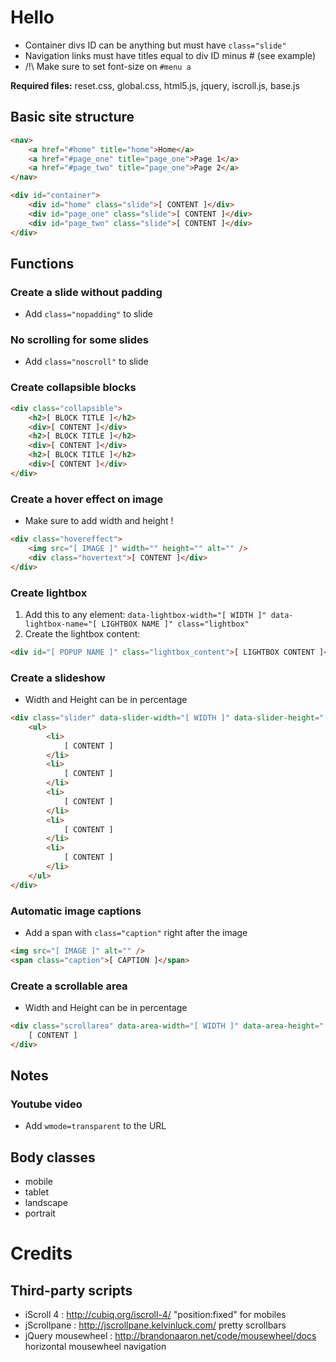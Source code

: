 #  Hello

+ Container divs ID can be anything but must have `class="slide"`
+ Navigation links must have titles equal to div ID minus # (see example)
+ /!\ Make sure to set font-size on `#menu a`

**Required files:** reset.css, global.css, html5.js, jquery, iscroll.js, base.js

## Basic site structure

```html
<nav>
	<a href="#home" title="home">Home</a>
	<a href="#page_one" title="page_one">Page 1</a>
	<a href="#page_two" title="page_one">Page 2</a>
</nav>

<div id="container">
	<div id="home" class="slide">[ CONTENT ]</div>
	<div id="page_one" class="slide">[ CONTENT ]</div>
	<div id="page_two" class="slide">[ CONTENT ]</div>
</div>
```

## Functions

### Create a slide without padding

- Add `class="nopadding"` to slide

### No scrolling for some slides

- Add `class="noscroll"` to slide

### Create collapsible blocks

```html
<div class="collapsible">
	<h2>[ BLOCK TITLE ]</h2>
	<div>[ CONTENT ]</div>
	<h2>[ BLOCK TITLE ]</h2>
	<div>[ CONTENT ]</div>
	<h2>[ BLOCK TITLE ]</h2>
	<div>[ CONTENT ]</div>
</div>
```

### Create a hover effect on image

- Make sure to add width and height !

```html
<div class="hovereffect">
	<img src="[ IMAGE ]" width="" height="" alt="" />
	<div class="hovertext">[ CONTENT ]</div>
</div>
```

### Create lightbox

1. Add this to any element: `data-lightbox-width="[ WIDTH ]" data-lightbox-name="[ LIGHTBOX NAME ]" class="lightbox"`
2. Create the lightbox content:

```html
<div id="[ POPUP NAME ]" class="lightbox_content">[ LIGHTBOX CONTENT ]</div>
```

### Create a slideshow

- Width and Height can be in percentage

```html
<div class="slider" data-slider-width="[ WIDTH ]" data-slider-height="[ HEIGHT ]">
	<ul>
		<li>
			[ CONTENT ]
		</li>
		<li>
			[ CONTENT ]
		</li>
		<li>
			[ CONTENT ]
		</li>
		<li>
			[ CONTENT ]
		</li>
		<li>
			[ CONTENT ]
		</li>
	</ul>
</div>
```

### Automatic image captions

- Add a span with `class="caption"` right after the image

```html
<img src="[ IMAGE ]" alt="" />
<span class="caption">[ CAPTION ]</span>
```

### Create a scrollable area

- Width and Height can be in percentage

```html
<div class="scrollarea" data-area-width="[ WIDTH ]" data-area-height="[ HEIGHT ]">
	[ CONTENT ]
</div>
```

## Notes

### Youtube video

- Add `wmode=transparent` to the URL

## Body classes

- mobile
- tablet
- landscape
- portrait

# Credits

## Third-party scripts

- iScroll 4 : http://cubiq.org/iscroll-4/
	"position:fixed" for mobiles
- jScrollpane : http://jscrollpane.kelvinluck.com/
	pretty scrollbars
- jQuery mousewheel : http://brandonaaron.net/code/mousewheel/docs
	horizontal mousewheel navigation
